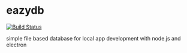 # eazydb
[![Build Status](https://travis-ci.org/Finkes/eazydb.svg?branch=master)](https://travis-ci.org/Finkes/eazydb)

simple file based database for local app development with node.js and electron
